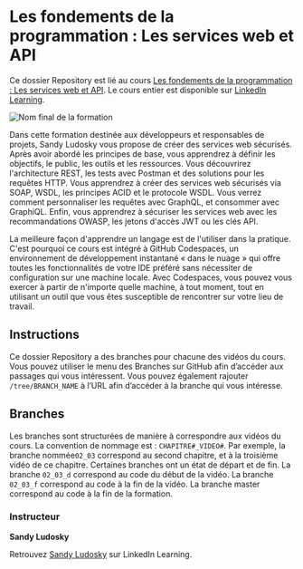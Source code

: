 # Les fondements de la programmation : Les services web et API
Ce dossier Repository est lié au cours [Les fondements de la programmation : Les services web et API][lil-course-url]. Le cours entier est disponible sur [LinkedIn Learning](www.linkedin.com/learning).

![Nom final de la formation][lil-thumbnail-url]

Dans cette formation destinée aux développeurs et responsables de projets, Sandy Ludosky vous propose de créer des services web sécurisés. Après avoir abordé les principes de base, vous apprendrez à définir les objectifs, le public, les outils et les ressources. Vous découvrirez l'architecture REST, les tests avec Postman et des solutions pour les requêtes HTTP. Vous apprendrez à créer des services web sécurisés via SOAP, WSDL, les principes ACID et le protocole WSDL. Vous verrez comment personnaliser les requêtes avec GraphQL, et consommer avec GraphiQL. Enfin, vous apprendrez à sécuriser les services web avec les recommandations OWASP, les jetons d'accès JWT ou les clés API.

La meilleure façon d'apprendre un langage est de l'utiliser dans la pratique. C'est pourquoi ce cours est intégré à GitHub Codespaces, un environnement de développement instantané « dans le nuage » qui offre toutes les fonctionnalités de votre IDE préféré sans nécessiter de configuration sur une machine locale. Avec Codespaces, vous pouvez vous exercer à partir de n'importe quelle machine, à tout moment, tout en utilisant un outil que vous êtes susceptible de rencontrer sur votre lieu de travail. 

## Instructions
Ce dossier Repository a des branches pour chacune des vidéos du cours. Vous pouvez utiliser le menu des Branches sur GitHub afin d’accéder aux passages qui vous intéressent. Vous pouvez également rajouter `/tree/BRANCH_NAME` à l’URL afin d’accéder à la branche qui vous intéresse.

## Branches
Les branches sont structurées de manière à correspondre aux vidéos du cours. La convention de nommage est : `CHAPITRE#_VIDEO#`. Par exemple, la branche nommée`02_03` correspond au second chapitre, et à la troisième vidéo de ce chapitre. Certaines branches ont un état de départ et de fin.
La branche `02_03_d` correspond au code du début de la vidéo.
La branche `02_03_f` correspond au code à la fin de la vidéo.
La branche master correspond au code à la fin de la formation.

### Instructeur

**Sandy Ludosky**

 Retrouvez [Sandy Ludosky](https://www.linkedin.com/learning/instructors/sandy-ludosky) sur LinkedIn Learning.

[lil-course-url]: https://www.linkedin.com/learning/les-fondements-de-la-programmation-les-services-web-et-api
[lil-thumbnail-url]: https://media.licdn.com/dms/image/D560DAQGmgRCUWBNpUw/learning-public-crop_675_1200/0/1708589078403?e=2147483647&v=beta&t=f5fwTdC0ndLG8SgGRd-0xwhwHbh_G0rhrpmbpwpeVeU
